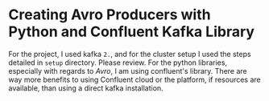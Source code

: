 # Creating Avro Producers with Python and Confluent Kafka Library

For the project, I used kafka `2.`, and for the cluster setup I used the steps detailed in `setup` directory. Please review. For the python libraries, especially with regards to *Avro*, I am using confluent's library. There are way more benefits to using Confluent cloud or the platform, if resources are available, than using a direct kafka installation.